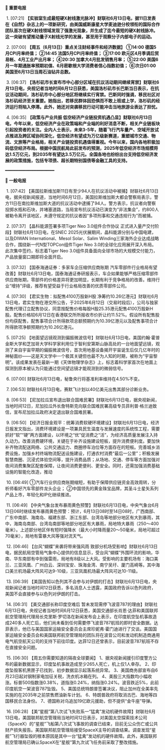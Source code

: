 **🔴 重要电报**

  1. [07:21] **【实验室生成最短硬X射线激光脉冲】财联社6月13日电，据11日发表在《自然》杂志上的一项新研究，由美国威斯康星大学麦迪逊分校领衔的国际合作团队首次在硬X射线领域发现了强激光现象，并生成了迄今最短的硬X射线脉冲。这一突破有望推动量子X射线光学的发展，甚至用于观察分子内部电子的运动。**

  2. [07:00] **【周五（6月13日）重点关注财经事件和经济数据】
①14:00 德国5月CPI月率终值；
②14:45 法国5月CPI月率终值；
③17:00 欧元区4月季调后贸易帐、4月工业产出月率；
④20:30 加拿大4月批发销售月率；
⑤22:00 美国6月一年期通胀率预期初值、6月密歇根大学消费者信心指数初值；
⑥次日01:00 美国至6月13日当周石油钻井总数。**

  3. [06:37] **【洛杉矶市长宣布市中心部分区域在抗议活动期间继续宵禁】财联社6月13日电，央视记者当地时间6月12日获悉，美国洛杉矶市长巴斯当日表示，在抗议活动期间，洛杉矶市中心部分地区将继续实行宵禁。巴斯同时强调，移民社区对洛杉矶经济至关重要。她指出，若移民群体因恐惧而不敢上班或上学，洛杉矶的经济运行将陷入停滞。此外，她还对突袭移民行动可能冲击当地旅游业表达了担忧。**

  4. [06:35] **【政策与产业共振 低空经济产业链投资机遇凸显】财联社6月13日电，今年以来，低空经济产业在政策端和产业端的利好消息不断，相关产业链板块引起投资者的关注。业内人士表示，未来3-5年，随着飞行汽车量产、空域开放试点推进及跨区域协同深化，低空经济有望成为万亿级新赛道，重塑城市交通、物流、文旅等产业格局，相关产业链投资机遇值得重视。今年以来，国内各地积极加码低空经济布局。根据中国民航局此前发布的预测，2025年低空经济市场规模将达1.5万亿元，到2035年有望达3.5万亿元。全国各地也纷纷出台支持低空经济发展的政策措施，包括专项债、超长期特别国债等金融工具的支持。**

━━━━━━━━━━━━━━━━━━━

**📰 一般电报**

  1. [07:42] 【美国拉斯维加斯11日有至少94人在抗议活动中被捕】财联社6月13日电，据央视新闻报道，当地时间6月12日，美国拉斯维加斯大都会警察局表示，警方11日在南拉斯维加斯大道的抗议活动中逮捕了94人。警方表示，抗议者向警察投掷水瓶和石块，并堵塞道路，当局宣布抗议活动已演变为“非法集会”，约800人被勒令离开该地区，未遵守规定的抗议者因“多项刑事和交通违规行为”而被捕。

  2. [07:37] 【晶科能源签署多项Tiger Neo 3.0组件合作协议 正式进入量产交付阶段】财联社6月13日电，在SNEC 2025光伏展期间，晶科能源分别与中国电建，以及DIWAN International、Mesol Solar、Salim Winding三家海外企业达成战略合作，围绕新一代N型TOPCon组件Tiger Neo 3.0的全球化应用展开深入布局。此次集中签约，标志着Tiger Neo 3.0组件具备面向全球市场的大规模交付能力，产品放量窗口期即将全面开启。

  3. [07:32] 【国泰海通证券：多家车企压缩供应商账期 汽车零部件行业格局有望改善】财联社6月13日电，国泰海通证券研报表示，车企如果能够严格压缩零部件供应商账期，零部件的价格差异将更加明显，长期有利于竞争格局的改善。维持行业“增持”评级，推荐有望受益于行业格局改善的优质零部件公司。

  4. [07:30] 【君实生物：拟配售4100万股新H股 净筹约10.26亿港元】财联社6月13日电，君实生物在港交所公告，于2025年6月12日（交易时段后），公司与独家配售代理订立配售协议，同意按配售价格每股H股25.35港元配售4100万股新H股。配售价格较6月12日在香港联交所所报收市价折让约11.52%。假设所有配售股份均获配售，配售事项合计所得款项总额预期约为10.39亿港元以及配售事项合计所得款项净额预期约为10.26亿港元。

  5. [07:25] 【地面望远镜观测到偏振微波信号】财联社6月13日电，美国约翰·霍普金斯大学和芝加哥大学科学家利用位于智利安第斯山脉高处的一台地面望远镜，观测了来自宇宙早期的偏振微波信号，首次用地基设备揭开宇宙诞生后仅几亿年时的神秘面纱——这是天文学中一个极其关键但也最不为人知的时期，被称为“宇宙黎明”。该成果发表在最新一期《天体物理学杂志》上，标志着科学家首次在地面上探测到原本被认为只能通过空间望远镜才能观测到的微弱信号。

  6. [07:00] 财联社6月13日电，秘鲁央行将基准利率维持在4.50%不变。

  7. [06:53] 财联社6月13日电，赛默飞计划以40亿美元出售其部分诊断业务。

  8. [06:53] 【尼加拉瓜宣布退出联合国难民署】财联社6月13日电，据央视新闻，当地时间12日，尼加拉瓜外长詹特斯克向联合国难民署高级专员菲利普·格兰迪致信，宣布尼加拉瓜政府决定退出联合国难民署。

  9. [06:50] 【经济日报金观平：统筹消费软硬环境建设】财联社6月13日电，经济日报发文指出，消费环境建设是一项兼具民生温度与发展速度的系统性工程，需要抓好“软”“硬”两方面建设，以环境之“优”促消费之“活”，为经济高质量发展注入持久动力。改善消费硬环境，关键在于补齐设施建设短板，提升消费便利度。要加快补齐物流配送网络、公共交通运力、商圈停车泊位等方面存在的短板。完善城乡消费设施，加强乡村终端物流配送设施建设，打通农村消费“最后一公里”；积极发展智慧商圈、沉浸式体验空间等，提升消费品质；从场地、交通、停车等方面加强对夜间消费集聚区配套保障，让夜间消费更便利、更安全。同时，还需加强消费基础设施的智能化改造，推动

  10. [06:49] ①汽车行业供应商账期缩短，有助于保障供应链资金高效周转，分析师看好汽车零部件龙头企业；
②中国领先的黄金珠宝品牌，其圣斗士星矢系列产品上市，年轻化和IP化继续推进。

  11. [06:49] 【中央气象台发布暴雨黄色预警】财联社6月13日电，中央气象台6月13日06时继续发布暴雨黄色预警：预计，6月13日08时至14日08时，广西南部、广东中南部、海南岛、福建东部、浙江东部、台湾岛等地部分地区有大到暴雨，其中，海南岛南部、台湾岛南部等地部分地区有大暴雨，局地特大暴雨（250～400毫米）。上述部分地区伴有短时强降水（最大小时降雨量20～50毫米，局地可超过70毫米），局地有雷暴大风等强对流天气。

  12. [06:46] 【台风“蝴蝶”来袭将带来强风雨 致部分机场受影响】财联社6月13日电，据民航局空管局气象中心提供的信息显示，受台风“蝴蝶”外围环流的影响，华南、华东南部有中到强雷雨，局地有8级以上大风。受影响的主要机场有：海口美兰、三亚凤凰、广州白云、深圳宝安、珠海金湾、南宁吴圩、厦门高崎等。其中海口美兰机场最大阵风可达9-10级，三亚凤凰机场最大阵风可达10-11级。

  13. [06:39] 【美国告知以色列其不会参与对伊朗的打击】财联社6月13日电，央视新闻记者当地时间12日获悉，多名消息人士透露，美国政府告诉以色列政府，美国不会直接参与以色列对伊朗的打击。

  14. [06:31] 【美交通部长称印度空难后 暂未发现需停飞波音787的理由】财联社6月13日电，央视记者当地时间6月12日获悉，美国交通部长肖恩·达菲和美国联邦航空管理局代理局长克里斯·罗切洛在新闻发布会上表示，在印度航空坠机事故造成240多人死亡后，他们尚未看到任何需要停飞波音787航班的即时安全数据。达菲表示，他已与美国国家运输安全委员会主席珍妮弗·霍门迪进行了交谈。美国国家运输安全委员会和美国联邦航空管理局的团队将在波音公司和发动机制造商通用电气航空航天公司的支持下前往印度。达菲12日还曾表示，目前波音787航班不存在直接安全问题。

  15. [06:30] 【周五你需要知道的隔夜全球要闻】
1、据央视新闻援引印度警方公布的最新数据显示，印度坠机事故造成至少265人死亡，机上仅1人幸存。
2、印度坠毁客机黑匣子已找到，初步数据显示起落系统异常。
3、美国商务部宣布自6月23日起对钢制家电加征关税，洗衣机冰箱在列。
4、美股三大指数均小幅收涨。标普500指数涨0.38%，道指涨0.24%，纳指涨0.24%。波音跌近5%，此前印度航空一架波音787坠毁。
5、美国总统特朗普签署决议，阻止加州在全美率先实施的在2035年之前禁售燃油新车计划。
6、特朗普政府将取消古巴、海地等四国移民合法身份。
7、德国称对乌追加19亿欧元援助，但不提供“金牛座”导弹。


  16. [06:28] 【美“星舰”第八次试飞失败系一“猛禽”发动机硬件故障】财联社6月13日电，美国联邦航空管理局当地时间12日表示，对美国太空探索技术公司（SpaceX）的“星舰”飞船第八次试飞事故的调查已结束，目前无公众伤亡或公共财产损失报告。美国联邦航空管理局接受SpaceX主导的调查结果。调查发现“星舰”飞行器坠毁的根本原因是其中一台“猛禽”发动机的硬件故障。此外，美国联邦航空管理局已确认SpaceX在“星舰”第九次试飞任务前采取了整改措施。

